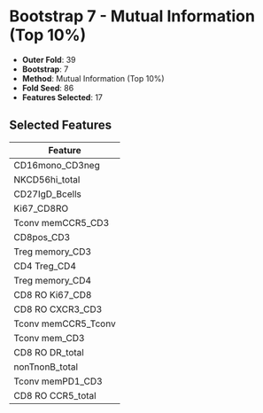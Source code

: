 # Bootstrap 7 - Mutual Information (Top 10%)

- **Outer Fold**: 39
- **Bootstrap**: 7
- **Method**: Mutual Information (Top 10%)
- **Fold Seed**: 86
- **Features Selected**: 17

## Selected Features

| Feature |
|---------|
| CD16mono_CD3neg |
| NKCD56hi_total |
| CD27IgD_Bcells |
| Ki67_CD8RO |
| Tconv memCCR5_CD3 |
| CD8pos_CD3 |
| Treg memory_CD3 |
| CD4 Treg_CD4 |
| Treg memory_CD4 |
| CD8 RO Ki67_CD8 |
| CD8 RO CXCR3_CD3 |
| Tconv memCCR5_Tconv |
| Tconv mem_CD3 |
| CD8 RO DR_total |
| nonTnonB_total |
| Tconv memPD1_CD3 |
| CD8 RO CCR5_total |
